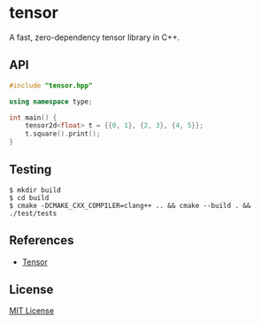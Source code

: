# tensor

A fast, zero-dependency tensor library in C++.

## API

```cpp
#include "tensor.hpp"

using namespace type;

int main() {
    tensor2d<float> t = {{0, 1}, {2, 3}, {4, 5}};
    t.square().print();
}
```

## Testing

```console
$ mkdir build
$ cd build
$ cmake -DCMAKE_CXX_COMPILER=clang++ .. && cmake --build . && ./test/tests
```

## References

- [Tensor](https://en.wikipedia.org/wiki/Tensor)

## License

[MIT License](LICENSE)
